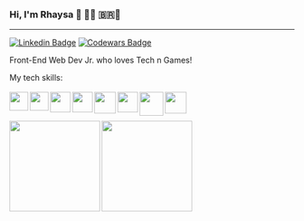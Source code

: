 ### Hi, I'm Rhaysa 👋 :woman_technologist: :brazil::purple_heart: 
-------------

[![Linkedin Badge](https://img.shields.io/badge/-LinkedIn-blue?style=flat-square&logo=Linkedin&logoColor=white&link=hhttps://www.linkedin.com/in/rlmadruga/)](https://www.linkedin.com/in/rlmadruga/) 
[![Codewars Badge](https://www.codewars.com/users/rlmadruga/badges/micro)](https://www.codewars.com/users/rlmadruga)

Front-End Web Dev Jr. who loves Tech n Games! 

My tech skills:
<br/>
<br/>
<img align='left' src="https://icon-icons.com/icons2/2107/PNG/48/file_type_html_icon_130541.png" width="33px">
<img align='left' src="https://icon-icons.com/icons2/2107/PNG/48/file_type_css_icon_130661.png" width="33px">
<img align='left' src="https://icon-icons.com/icons2/2415/PNG/48/bootstrap_plain_logo_icon_146619.png" width="36px">
<img align='left' src="https://icon-icons.com/icons2/2108/PNG/48/javascript_icon_130900.png" width="36px"> 
<img align='left' src="https://icon-icons.com/icons2/2415/PNG/64/git_original_wordmark_logo_icon_146510.png" width="38px">
<img align='left' src="https://icon-icons.com/icons2/2415/PNG/48/nodejs_original_logo_icon_146411.png" width="36px">
<img align='left' src="https://icon-icons.com/icons2/2415/PNG/64/mongodb_original_wordmark_logo_icon_146425.png" width="42px">
<img align='left' src="https://icon-icons.com/icons2/2415/PNG/64/react_original_wordmark_logo_icon_146375.png" width="38px">
<br/>
<br/>
<br/>
<img align="left" height="160rem" src="https://github-readme-stats.vercel.app/api?username=rlmadruga&theme=buefy&show_icons=true&count_private=true&hide=contribs,issues"/>
<img align="left" height="160rem" src="https://github-readme-stats.vercel.app/api/top-langs/?username=rlmadruga&layout=compact"/>

